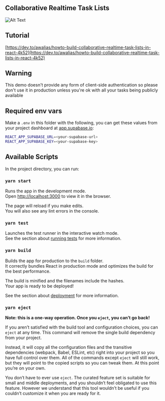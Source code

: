 ## Collaborative Realtime Task Lists

![Alt Text](https://dev-to-uploads.s3.amazonaws.com/i/n48hnd9zl78a0uq68xak.png)

## Tutorial

[https://dev.to/awalias/howto-build-collaborative-realtime-task-lists-in-react-4k52](https://dev.to/awalias/howto-build-collaborative-realtime-task-lists-in-react-4k52)

## Warning

This demo doesn't provide any form of client-side authentication so please don't use it in
production unless you're ok with all your tasks being publicly available

## Required env vars

Make a `.env` in this folder with the following,
you can get these values from your project dashboard at [app.supabase.io](app.supabase.io):

```bash
REACT_APP_SUPABASE_URL=<your-supabase-url>
REACT_APP_SUPABASE_KEY=<your-supabase-key>
```

## Available Scripts

In the project directory, you can run:

### `yarn start`

Runs the app in the development mode.<br />
Open [http://localhost:3000](http://localhost:3000) to view it in the browser.

The page will reload if you make edits.<br />
You will also see any lint errors in the console.

### `yarn test`

Launches the test runner in the interactive watch mode.<br />
See the section about [running tests](https://facebook.github.io/create-react-app/docs/running-tests) for more information.

### `yarn build`

Builds the app for production to the `build` folder.<br />
It correctly bundles React in production mode and optimizes the build for the best performance.

The build is minified and the filenames include the hashes.<br />
Your app is ready to be deployed!

See the section about [deployment](https://facebook.github.io/create-react-app/docs/deployment) for more information.

### `yarn eject`

**Note: this is a one-way operation. Once you `eject`, you can’t go back!**

If you aren’t satisfied with the build tool and configuration choices, you can `eject` at any time. This command will remove the single build dependency from your project.

Instead, it will copy all the configuration files and the transitive dependencies (webpack, Babel, ESLint, etc) right into your project so you have full control over them. All of the commands except `eject` will still work, but they will point to the copied scripts so you can tweak them. At this point you’re on your own.

You don’t have to ever use `eject`. The curated feature set is suitable for small and middle deployments, and you shouldn’t feel obligated to use this feature. However we understand that this tool wouldn’t be useful if you couldn’t customize it when you are ready for it.
